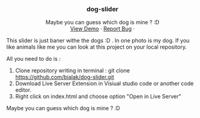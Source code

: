 <div align="center">

<h3 align="center">dog-slider</h3>

  <p align="center">
  Maybe you can guess which dog is mine ? :D
    <br />
    <a href="https://bialak.github.io/dog-slider/">View Demo</a>
    ·
    <a href="https://github.com/bialak/dog-slider/issues/new">Report Bug</a>
    ·
  </p>
</div>

This slider is just baner withe the dogs :D . In one photo is my dog. If you like animals like me you can look at this project on your local repository.

All you need to do is : 
1. Clone repository writing in terminal : git clone https://github.com/bialak/dog-slider.git
2. Download Live Server Extension in Visiual studio code or another code editor.
3. Right click on index.html and choose option "Open in Live Server"

Maybe you can guess which dog is mine ? :D
